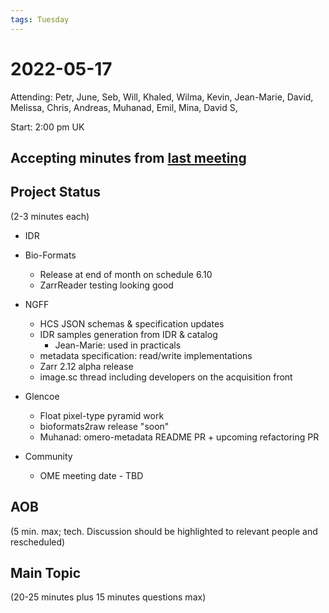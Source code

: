 ```yaml
---
tags: Tuesday
---
```


# 2022-05-17

Attending: Petr, June, Seb, Will, Khaled, Wilma, Kevin, Jean-Marie, David, Melissa, Chris, Andreas, Muhanad, Emil, Mina, David S, 

Start: 2:00 pm UK

## Accepting minutes from [last meeting](https://github.com/ome/meeting-minutes)

## Project Status

(2-3 minutes each)

- IDR

- Bio-Formats
    - Release at end of month on schedule 6.10
    - ZarrReader testing looking good

- NGFF
    - HCS JSON schemas & specification updates
    - IDR samples generation from IDR & catalog
        - Jean-Marie: used in practicals
    - metadata specification: read/write implementations
    - Zarr 2.12 alpha release
    - image.sc thread including developers on the acquisition front

- Glencoe
    - Float pixel-type pyramid work
    - bioformats2raw release "soon"
    - Muhanad: omero-metadata README PR + upcoming refactoring PR

- Community
    - OME meeting date - TBD

## AOB

(5 min. max; tech. Discussion should be highlighted to relevant people and rescheduled)

## Main Topic

(20-25 minutes plus 15 minutes questions max)
